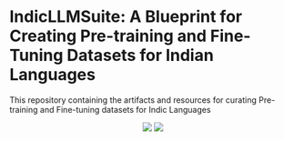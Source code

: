 # IndicLLMSuite: A Blueprint for Creating Pre-training and Fine-Tuning Datasets for Indian Languages

This repository containing the artifacts and resources for curating Pre-training and Fine-tuning datasets for Indic Languages

<p align="center">
  <a href=""><img src="https://img.shields.io/badge/ACL%20-2023-blue"></a>
  <a href="https://github.com/ai4bharat/IndicLLMSuite/blob/main/LICENSE">
    <img src="https://img.shields.io/badge/License-MIT-green">
  </a>
</p>

